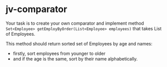 # jv-comparator

Your task is to create your own comparator and implement method `Set<Employee> getEmployByOrder(List<Employee> employees)`
that takes List of Employees.

This method should return sorted set of Employees by age and names:
- firstly, sort employees from younger to older
- and if the age is the same, sort by their name alphabetically.
